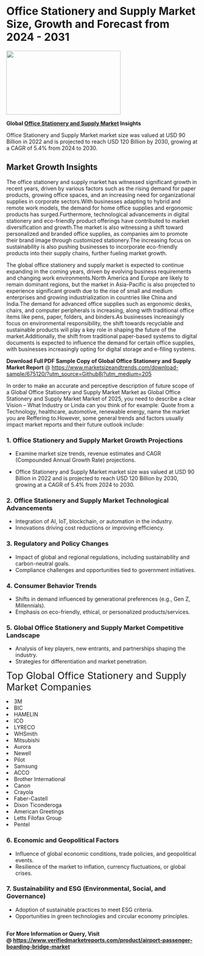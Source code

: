 <H1>Office Stationery and Supply Market Size, Growth and Forecast from 2024 - 2031</H1><img class="aligncenter size-medium wp-image-584254" src="https://thirdeyenews.in/wp-content/uploads/2024/09/Global-Market-Research-300x168.jpeg" alt="" width="300" height="168" /><p><strong>Global&nbsp;<a href="https://www.marketsizeandtrends.com/download-sample/675120/?utm_source=Github8j?utm_medium=205">Office Stationery and Supply Market</a> Insights</strong></p><p>Office Stationery and Supply Market market size was valued at USD 90 Billion in 2022 and is projected to reach USD 120 Billion by 2030, growing at a CAGR of 5.4% from 2024 to 2030.</p><p><h2>Market Growth Insights</h2> <p>The office stationery and supply market has witnessed significant growth in recent years, driven by various factors such as the rising demand for paper products, growing office spaces, and an increasing need for organizational supplies in corporate sectors.With businesses adapting to hybrid and remote work models, the demand for home office supplies and ergonomic products has surged.Furthermore, technological advancements in digital stationery and eco-friendly product offerings have contributed to market diversification and growth.The market is also witnessing a shift toward personalized and branded office supplies, as companies aim to promote their brand image through customized stationery.The increasing focus on sustainability is also pushing businesses to incorporate eco-friendly products into their supply chains, further fueling market growth.</p> <p>The global office stationery and supply market is expected to continue expanding in the coming years, driven by evolving business requirements and changing work environments.North America and Europe are likely to remain dominant regions, but the market in Asia-Pacific is also projected to experience significant growth due to the rise of small and medium enterprises and growing industrialization in countries like China and India.The demand for advanced office supplies such as ergonomic desks, chairs, and computer peripherals is increasing, along with traditional office items like pens, paper, folders, and binders.As businesses increasingly focus on environmental responsibility, the shift towards recyclable and sustainable products will play a key role in shaping the future of the market.Additionally, the shift from traditional paper-based systems to digital documents is expected to influence the demand for certain office supplies, with businesses increasingly opting for digital storage and e-filing systems.</p> <p><span class=""><strong>Download Full PDF Sample Copy of Global Office Stationery and Supply Market Report</strong> @ <a href="https://www.marketsizeandtrends.com/download-sample/675120/?utm_source=Github8j?utm_medium=205" target="_blank">https://www.marketsizeandtrends.com/download-sample/675120/?utm_source=Github8j?utm_medium=205</a></span></p><p>In order to make an accurate and perceptive description of future scope of a Global&nbsp;Office Stationery and Supply Market Market as Global&nbsp;Office Stationery and Supply Market Market of 2025, you need to describe a clear Vision &ndash; What Industry or Linda can you think of for example: Quote from a Technology, healthcare, automotive, renewable energy, name the market you are Reffering to.However, some general trends and factors usually impact market reports and their future outlook include:</p><h3>1.&nbsp;<strong>Office Stationery and Supply Market Growth Projections</strong></h3><ul><li>Examine market size trends, revenue estimates and CAGR (Compounded Annual Growth Rate) projections.</li><li><p>Office Stationery and Supply Market market size was valued at USD 90 Billion in 2022 and is projected to reach USD 120 Billion by 2030, growing at a CAGR of 5.4% from 2024 to 2030.</p></li></ul><h3>2.&nbsp;<strong>Office Stationery and Supply Market Technological Advancements</strong></h3><ul><li>Integration of AI, IoT, blockchain, or automation in the industry.</li><li>Innovations driving cost reductions or improving efficiency.</li></ul><h3>3.&nbsp;<strong>Regulatory and Policy Changes</strong></h3><ul><li>Impact of global and regional regulations, including sustainability and carbon-neutral goals.</li><li>Compliance challenges and opportunities tied to government initiatives.</li></ul><h3>4.&nbsp;<strong>Consumer Behavior Trends</strong></h3><ul><li>Shifts in demand influenced by generational preferences (e.g., Gen Z, Millennials).</li><li>Emphasis on eco-friendly, ethical, or personalized products/services.</li></ul><h3>5.&nbsp;<strong>Global Office Stationery and Supply Market Competitive Landscape</strong></h3><ul><li>Analysis of key players, new entrants, and partnerships shaping the industry.</li><li>Strategies for differentiation and market penetration.</li></ul><p data-pm-slice="1 1 []"><span style="color: inherit; font-family: inherit; font-size: 25px;">Top Global Office Stationery and Supply Market Companies</span></p><div class="" data-test-id=""><p><li>3M</li><li> BIC</li><li> HAMELIN</li><li> ICO</li><li> LYRECO</li><li> WHSmith</li><li> Mitsubishi</li><li> Aurora</li><li> Newell</li><li> Pilot</li><li> Samsung</li><li> ACCO</li><li> Brother International</li><li> Canon</li><li> Crayola</li><li> Faber-Castell</li><li> Dixon Ticonderoga</li><li> American Greetings</li><li> Letts Filofax Group</li><li> Pentel</li></p></div><h3>6.&nbsp;<strong>Economic and Geopolitical Factors</strong></h3><ul><li>Influence of global economic conditions, trade policies, and geopolitical events.</li><li>Resilience of the market to inflation, currency fluctuations, or global crises.</li></ul><h3>7.&nbsp;<strong>Sustainability and ESG (Environmental, Social, and Governance)</strong></h3><ul><li>Adoption of sustainable practices to meet ESG criteria.</li><li>Opportunities in green technologies and circular economy principles.</li></ul><h2><strong style="font-size: 14px;">For More Information or Query, Visit @&nbsp;</strong><a style="background-color: #ffffff; font-size: 14px;" href="https://www.marketsizeandtrends.com/report/office-stationery-and-supply-market/" target="_blank">https://www.verifiedmarketreports.com/product/airport-passenger-boarding-bridge-market</a></h2>